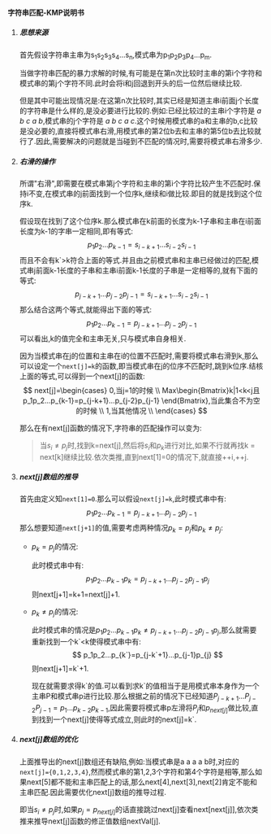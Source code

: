 #### 字符串匹配-KMP说明书

1. ##### 思想来源

   首先假设字符串主串为s<sub>1</sub>s<sub>2</sub>s<sub>3</sub>s<sub>4</sub>...s<sub>n</sub>,模式串为p<sub>1</sub>p<sub>2</sub>p<sub>3</sub>p<sub>4</sub>...p<sub>m</sub>.

   当做字符串匹配的暴力求解的时候,有可能是在第n次比较时主串的第i个字符和模式串的第j个字符不同.此时会将i和j回退到开头的后一位然后继续比较.

   但是其中可能出现情况是:在这第n次比较时,其实已经是知道主串i前面j个长度的字符串是什么样的,是没必要进行比较的.例如:已经比较过的主串i个字符是 *a b c a b*,模式串的j个字符是 *a b c a c*.这个时候用模式串的a和主串的b,c比较是没必要的,直接将模式串右滑,用模式串的第2位b去和主串的第5位b去比较就行了.因此,需要解决的问题就是当碰到不匹配的情况时,需要将模式串右滑多少.

2. ##### 右滑的操作

   所谓"右滑",即需要在模式串第j个字符和主串的第i个字符比较产生不匹配时.保持i不变,在模式串的j前面找到一个位序k,继续和i做比较.即目的就是找到这个位序k.

   假设现在找到了这个位序k.那么模式串在k前面的长度为k-1子串和主串在i前面长度为k-1的字串一定相同,即有等式:
   $$
   p_1p_2...p_{k-1}=s_{i-k+1}...s_{i-2}s_{i-1}
   $$
    而且不会有k`>k符合上面的等式.并且由之前模式串和主串已经做过的匹配,模式串j前面k-1长度的子串和主串i前面k-1长度的子串是一定相等的,就有下面的等式:
   $$
   p_{j-k+1}...p_{j-2}p_{j-1}=s_{i-k+1}...s_{i-2}s_{i-1}
   $$
   那么结合这两个等式,就能得出下面的等式:
   $$
   p_1p_2...p_{k-1}=p_{j-k+1}...p_{j-2}p_{j-1}
   $$
   可以看出,k的值完全和主串无关,只与模式串自身相关.

   因为当模式串在j的位置和主串在i的位置不匹配时,需要将模式串右滑到k,那么可以设定一个`next[j]=k`的函数,即当模式串在j的位序不匹配时,跳到k位序.结核上面的等式,可以得到一个next[j]的函数:
   $$
   next[j]=\begin{cases}
   0,当j=1的时候 \\
   Max\begin{Bmatrix}k|1<k<j且p_1p_2...p_{k-1}=p_{j-k+1}...p_{j-2}p_{j-1} \end{Bmatrix},当此集合不为空的时候 \\
   1,当其他情况 \\
   \end{cases}
   $$

   那么在有next[j]函数的情况下,字符串的匹配操作可以变为:

   > 当$s_i \neq p_j$时,找到k=next[j],然后将$s_i$和$p_k$进行对比,如果不行就再找k = next[k]继续比较.依次类推,直到next[1]=0的情况下,就直接++i,++j.

3. ##### next[j]数组的推导

   首先由定义知`next[1]=0`.那么可以假设`next[j]=k`,此时模式串中有:
   $$
   p_1p_2...p_{k-1}=p_{j-k+1}...p_{j-2}p_{j-1}
   $$
   那么想要知道`next[j+1]`的值,需要考虑两种情况$p_k=p_j$和$p_k \neq p_j$:

   + $p_k=p_j$的情况:

     此时模式串中有:
     $$
     p_1p_2...p_{k-1}p_k=p_{j-k+1}...p_{j-2}p_{j-1}p_j
     $$
     则next[j+1]=k+1=next[j]+1.

   + $p_k \neq p_j$的情况:

     此时模式串的情况是$p_1p_2...p_{k-1}p_k \neq p_{j-k+1}...p_{j-2}p_{j-1}p_j$,那么就需要重新找到一个k\`<k使得模式串中有:
     $$
     p_1p_2...p_{k`}=p_{j-k`+1}...p_{j-1}p_{j}
     $$
     则next[j+1]=k\`+1.

     现在就需要求得k\`的值.可以看到求k\`的值相当于是用模式串本身作为一个主串P和模式串p进行比较.那么根据之前的情况下已经知道$P_{j-k+1}...P_{j-2}P_{j-1}=p_{1}...p_{k-2}p_{k-1}$,因此需要将模式串p左滑将$P_j$和$p_{next[j]}$做比较,直到找到一个next[j]使得等式成立,则此时的next[j]=k\`.

4. ##### next[j]数组的优化

   上面推导出的next[j]数组还有缺陷,例如:当模式串是a a a a b时,对应的`next[j]={0,1,2,3,4}`,然而模式串的第1,2,3个字符和第4个字符是相等,那么如果next[5]都不能和主串匹配上的话,那么next[4],next[3],next[2]肯定不能和主串匹配.因此需要优化next[j]数组的推导过程.

   即当$s_i \neq p_j$时,如果$p_j=p_{next[j]}$的话直接跳过next[j]查看next[next[j]],依次类推来推导next[j]函数的修正值数组nextVal[j].
